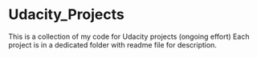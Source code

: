 # Udacity_Projects
This is a collection of my code for Udacity projects (ongoing effort)
Each project is in a dedicated folder with readme file for description.
